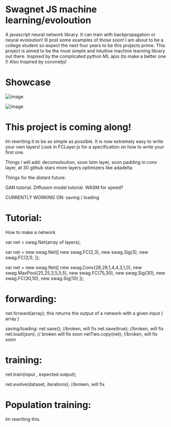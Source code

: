 # Swagnet JS machine learning/evoloution

A javascript neural network library. It can train with backpropagation or neural evoloution! Ill post some examples of those soon!
I am about to be a college student so expect the next four years to be this projects prime. This project is aimed to be the most simple
and intuitive machine learning library out there. Inspired by the complicated python ML apis (to make a better one )! Also Inspired by convnetjs!

# Showcase

![image](https://github.com/TrevorBlythe/swagNeuralNet/blob/main/showcase/MnistDigits.png?raw=true)

![image](https://github.com/TrevorBlythe/swagNeuralNet/blob/main/showcase/XORrender.png?raw=true)

# This project is coming along!

Im rewriting it to be as simple as possible. It is now extremely easy to write your own layers! Look in FCLayer.js for a specification on how to write
your first one.

Things i will add:
deconvoloution, soon
lstm layer, soon
padding in conv layer, at 30 github stars
more layers
optimizers like adadelta

Things for the distant future:

GAN tutorial.
Diffusion model tutorial.
WASM for speed?

CURRENTLY WORKING ON: saving / loading

# Tutorial:

How to make a network.

var net = swag.Net(array of layers);

var net = new swag.Net([
new swag.FC(2,3),
new swag.Sig(3),
new swag.FC(3,1),
]);

var net = new swag.Net([
new swag.Conv(28,28,1,4,4,3,1,0),
new swag.MaxPool(25,25,3,5,5,5),
new swag.FC(75,30),
new swag.Sig(30),
new swag.FC(30,10),
new swag.Sig(10)
]);

# forwarding:

net.forward(array); this returns the output of a network with a given input ( array )

saving/loading:
net.save(); //broken, will fix
net.save(true); //broken, will fix
net.load(json); // broken will fix soon
netTwo.copy(net); //broken, will fix soon

# training:

net.train(input , expected output);

net.evolve(dataset, iterations); //broken, will fix

# Population training:

Im rewriting this.
